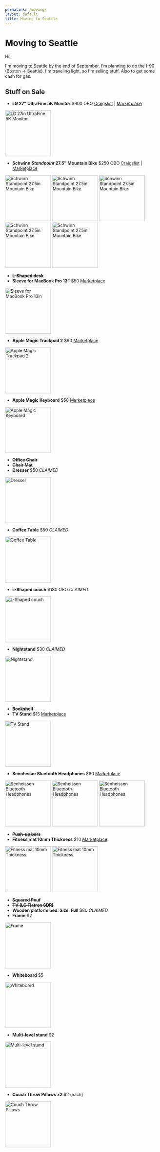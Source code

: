 ```yaml
---
permalink: /moving/
layout: default
title: Moving to Seattle
---
```



# Moving to Seattle

Hi!

I'm moving to Seattle by the end of September. I'm planning to do the I-90 (Boston -> Seattle). I'm traveling light, so I'm selling stuff. Also to get some cash for gas.

## Stuff on Sale

- **LG 27" UltraFine 5K Monitor** $900 OBO [Craigslist](https://rochester.craigslist.org/ele/d/rochester-lg-27-ultrafine-5k-monitor/7524745413.html) \| [Marketplace](https://www.facebook.com/marketplace/item/437392961687867/)

<img src="/images/on-sale/IMG_0365.jpg" height="150" alt="LG 27in UltraFine 5K Monitor">

- **Schwinn *Standpoint* 27.5" Mountain Bike** $250 OBO [Craigslist](https://rochester.craigslist.org/bik/d/rochester-schwinn-standpoint-275/7524805279.html) \| [Marketplace](https://www.facebook.com/marketplace/item/724734665292631/)

<img src="/images/on-sale/IMG_0372.jpg" height="150" alt="Schwinn Standpoint 27.5in Mountain Bike"> <img src="/images/on-sale/IMG_0375.jpg" height="150" alt="Schwinn Standpoint 27.5in Mountain Bike"> <img src="/images/on-sale/IMG_0373.jpg" height="150" alt="Schwinn Standpoint 27.5in Mountain Bike"> <img src="/images/on-sale/IMG_0374.jpg" height="150" alt="Schwinn Standpoint 27.5in Mountain Bike"> <img src="/images/on-sale/IMG_0377.jpg" height="150" alt="Schwinn Standpoint 27.5in Mountain Bike">

- ~~**L-Shaped desk**~~
- **Sleeve for MacBook Pro 13"** $50 [Marketplace](https://www.facebook.com/marketplace/item/1439046243236061/)

<img src="/images/on-sale/IMG_0371.jpg" height="150" alt="Sleeve for MacBook Pro 13in">

- **Apple Magic Trackpad 2** $90 [Marketplace](https://www.facebook.com/marketplace/item/318007513847898/)

<img src="/images/on-sale/IMG_0370.jpg" height="150" alt="Apple Magic Trackpad 2">

- **Apple Magic Keyboard** $50 [Marketplace](https://www.facebook.com/marketplace/item/622274359265466/)

<img src="/images/on-sale/IMG_0369.jpg" height="150" alt="Apple Magic Keyboard">

- ~~**Office Chair**~~
- ~~**Chair Mat**~~
- **Dresser** $50 *CLAIMED*

<img src="/images/on-sale/IMG_4992.jpg" height="150" alt="Dresser">

- **Coffee Table** $50 *CLAIMED*

<img src="/images/on-sale/IMG_4990.jpg" height="150" alt="Coffee Table">

- **L-Shaped couch** $180 OBO *CLAIMED*

<img src="/images/on-sale/IMG_0007.jpg" height="150" alt="L-Shaped couch">

- **Nightstand** $30 *CLAIMED*

<img src="/images/on-sale/IMG_0006.jpg" height="150" alt="Nightstand">

- ~~**Bookshelf**~~
- **TV Stand** $15 [Marketplace](https://www.facebook.com/marketplace/item/484670706620217)

<img src="/images/on-sale/IMG_4995.jpg" height="150" alt="TV Stand">

- **Sennheiser Bluetooth Headphones** $60 [Marketplace](https://www.facebook.com/marketplace/item/402127538663505)

<img src="/images/on-sale/IMG_4930.jpeg" height="150" alt="Senheissen Bluetooth Headphones"> <img src="/images/on-sale/IMG_4931.jpeg" height="150" alt="Senheissen Bluetooth Headphones"> <img src="/images/on-sale/IMG_4932.jpeg" height="150" alt="Senheissen Bluetooth Headphones">

- ~~**Push-up bars**~~
- **Fitness mat 10mm Thickness** $10 [Marketplace](https://www.facebook.com/marketplace/item/1297641657645000)

<img src="/images/on-sale/IMG_5001.jpg" height="150" alt="Fitness mat 10mm Thickness"> <img src="/images/on-sale/IMG_5002.jpg" height="150" alt="Fitness mat 10mm Thickness">

- ~~**Squared Pouf**~~
- ~~**TV (LG Flatron SDR)**~~
- **Wooden platform bed. Size: Full** $80 *CLAIMED*
- **Frame** $2

<img src="/images/on-sale/IMG_4999.jpg" height="150" alt="Frame">

- **Whiteboard** $5

<img src="/images/on-sale/IMG_4997.jpg" height="150" alt="Whiteboard">

- **Multi-level stand** $2

<img src="/images/on-sale/IMG_4991.jpg" height="150" alt="Multi-level stand">

- **Couch Throw Pillows x2** $2 (each)

<img src="/images/on-sale/IMG_4878.jpg" height="150" alt="Couch Throw Pillows">

<!--
## Giveaway

## Contact
##### email: jesus.mrb103@gmail.com
<img src="/images/on-sale/IMG_CC6717A10BDB-1.jpeg" title="Whatsapp" height="150"> <img src="/images/on-sale/t_me-jerube.jpg" title="Telegram" height="150">
-->
